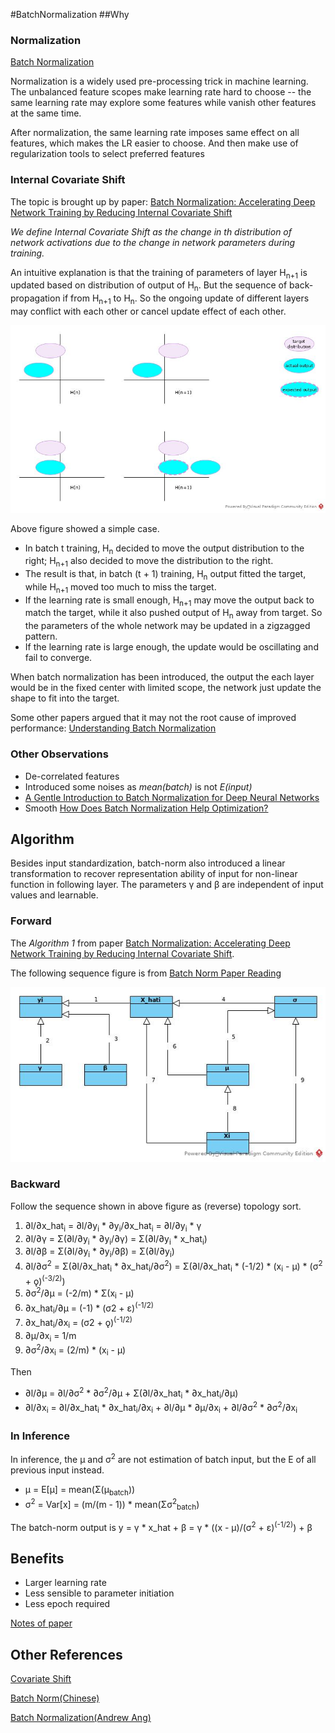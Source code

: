 #BatchNormalization
##Why
### Normalization
[Batch Normalization](https://www.youtube.com/watch?v=BZh1ltr5Rkg)

Normalization is a widely used pre-processing trick in machine learning. 
The unbalanced feature scopes make learning rate hard to choose -- the same learning rate 
may explore some features while vanish other features at the same time.

After normalization, the same learning rate imposes same effect on all features, 
which makes the LR easier to choose. And then make use of regularization tools to select preferred features  
### Internal Covariate Shift
The topic is brought up by paper: [Batch Normalization: Accelerating Deep Network Training by Reducing Internal Covariate Shift
](https://arxiv.org/abs/1502.03167)

_We define Internal Covariate Shift as the change in th distribution of network activations
due to the change in network parameters during training._

An intuitive explanation is that the training of parameters of layer H<sub>n+1</sub> is updated based on distribution of output of H<sub>n</sub>. 
But the sequence of back-propagation if from H<sub>n+1</sub> to H<sub>n</sub>. 
So the ongoing update of different layers may conflict with each other or cancel update effect of each other.

![covirate](./images/covariate_0.jpg) 

Above figure showed a simple case. 
* In batch t training, H<sub>n</sub> decided to move the output distribution to the right;
H<sub>n+1</sub> also decided to move the distribution to the right.
* The result is that, in batch (t + 1) training, H<sub>n</sub> output fitted the target, while H<sub>n+1</sub> moved too much to miss the target.
* If the learning rate is small enough, H<sub>n+1</sub> may move the output back to match the target, 
while it also pushed output of H<sub>n</sub> away from target. So the parameters of the whole network may be updated in a zigzagged pattern.
* If the learning rate is large enough, the update would be oscillating and fail to converge.

When batch normalization has been introduced, the output the each layer would be in the fixed center with limited scope, 
the network just update the shape to fit into the target. 

Some other papers argued that it may not the root cause of improved performance: [Understanding Batch Normalization](https://arxiv.org/abs/1806.02375)
### Other Observations
* De-correlated features 
* Introduced some noises as _mean(batch)_ is not _E(input)_
* [A Gentle Introduction to Batch Normalization for Deep Neural Networks](https://machinelearningmastery.com/batch-normalization-for-training-of-deep-neural-networks/)
* Smooth [How Does Batch Normalization Help Optimization?](https://arxiv.org/abs/1805.11604)
## Algorithm
Besides input standardization, batch-norm also introduced a linear transformation to recover 
representation ability of input for non-linear function in following layer. 
The parameters γ and β are independent of input values and learnable.  
### Forward
The _*Algorithm 1*_ from paper [Batch Normalization: Accelerating Deep Network Training by Reducing Internal Covariate Shift](https://arxiv.org/abs/1502.03167).

The following sequence figure is from [Batch Norm Paper Reading](https://www.youtube.com/watch?v=OioFONrSETc)

![BatchNormForward](./images/batchnormbackprop.jpg)
 
### Backward
Follow the sequence shown in above figure as (reverse) topology sort.
1. ∂l/∂x_hat<sub>i</sub> = ∂l/∂y<sub>i</sub> * ∂y<sub>i</sub>/∂x_hat<sub>i</sub> = ∂l/∂y<sub>i</sub> * γ
2. ∂l/∂γ = Σ(∂l/∂y<sub>i</sub> * ∂y<sub>i</sub>/∂γ) = Σ(∂l/∂y<sub>i</sub> * x_hat<sub>i</sub>)
3. ∂l/∂β = Σ(∂l/∂y<sub>i</sub> * ∂y<sub>i</sub>/∂β) = Σ(∂l/∂y<sub>i</sub>)
4. ∂l/∂σ<sup>2</sup> = Σ(∂l/∂x_hat<sub>i</sub> * ∂x_hat<sub>i</sub>/∂σ<sup>2</sup>) = Σ(∂l/∂x_hat<sub>i</sub> * (-1/2) * (x<sub>i</sub> - μ) * (σ<sup>2</sup> + ǫ)<sup>(-3/2)</sup>)
5. ∂σ<sup>2</sup>/∂μ = (-2/m) * Σ(x<sub>i</sub> - μ)
6. ∂x_hat<sub>i</sub>/∂μ = (-1) * (σ2 + ε)<sup>(-1/2)</sup>
7. ∂x_hat<sub>i</sub>/∂x<sub>i</sub> = (σ2 + ǫ)<sup>(-1/2)</sup>
8. ∂μ/∂x<sub>i</sub> = 1/m
9. ∂σ<sup>2</sup>/∂x<sub>i</sub> = (2/m) * (x<sub>i</sub> - μ)

Then
* ∂l/∂μ = ∂l/∂σ<sup>2</sup> * ∂σ<sup>2</sup>/∂μ + Σ(∂l/∂x_hat<sub>i</sub> * ∂x_hat<sub>i</sub>/∂μ)
* ∂l/∂x<sub>i</sub> = ∂l/∂x_hat<sub>i</sub> * ∂x_hat<sub>i</sub>/∂x<sub>i</sub> + ∂l/∂μ * ∂μ/∂x<sub>i</sub> + ∂l/∂σ<sup>2</sup> * ∂σ<sup>2</sup>/∂x<sub>i</sub> 
### In Inference
In inference, the μ and σ<sup>2</sup> are not estimation of batch input, but the E of all previous input instead. 
* μ = E[μ] = mean(Σ(μ<sub>batch</sub>))
* σ<sup>2</sup> = Var[x] = (m/(m - 1)) * mean(Σσ<sup>2</sup><sub>batch</sub>)

The batch-norm output is 
y = γ * x_hat + β = γ * ((x - μ)/(σ<sup>2</sup> + ε)<sup>(-1/2)</sup>) + β
## Benefits
* Larger learning rate
* Less sensible to parameter initiation
* Less epoch required

[Notes of paper](https://gist.github.com/shagunsodhani/4441216a298df0fe6ab0)
## Other References
[Covariate Shift](https://www.youtube.com/results?search_query=covariate+shift)

[Batch Norm(Chinese)](https://www.youtube.com/watch?v=BZh1ltr5Rkg)

[Batch Normalization(Andrew Ang)](https://www.youtube.com/watch?v=nUUqwaxLnWs)